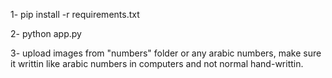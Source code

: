 

1- pip install -r requirements.txt


2- python app.py


3- upload images from "numbers" folder or any arabic numbers, make sure it writtin
like arabic numbers in computers and not normal hand-writtin.
